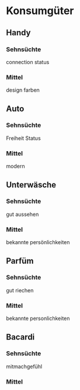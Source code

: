 # Konsumgüter

## Handy
### Sehnsüchte
connection
status

### Mittel
design
farben

## Auto
### Sehnsüchte
Freiheit
Status
### Mittel
modern

## Unterwäsche
### Sehnsüchte
gut aussehen
### Mittel
bekannte persönlichkeiten

## Parfüm
### Sehnsüchte
gut riechen

### Mittel
bekannte personlichkeiten

## Bacardi
### Sehnsüchte
mitmachgefühl
### Mittel
